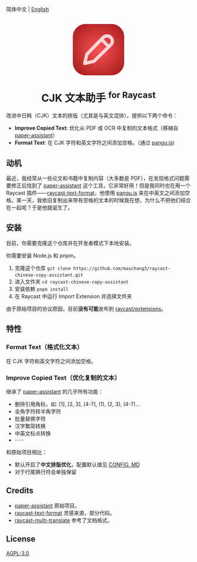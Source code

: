 简体中文 | [English](./README_EN.md)
<br>
<br>
<p align="center">
<img src="./assets/extension-icon.png" width="140" height="140" align="center" />
</p>

<h1 align="center">CJK 文本助手 <sup>for Raycast</sup></h1>

<p align="center">

改进中日韩（CJK）文本的排版（尤其是与英文混排），提供以下两个命令：
* **Improve Copied Text**: 优化从 PDF 或 OCR 中复制的文本格式（移植自 [paper-assistant](https://github.com/laorange/paper-assistant)）
* **Format Text**: 在 CJK 字符和英文字符之间添加空格。（通过 [pangu.js](https://github.com/vinta/pangu.js))

</p>

## 动机

最近，我经常从一些论文和书籍中复制内容（大多数是 PDF），在发现格式问题需要修正后找到了 [paper-assistant](https://github.com/laorange/paper-assistant) 这个工具，它非常好用！但是我同时也在用一个 Raycast 插件——[raycast-text-format](https://github.com/mrgeneralgoo/raycast-text-format)，他使用 [pangu.js](https://github.com/vinta/pangu.js) 来在中英文之间添加空格。某一天，我依旧复制出来带有空格的文本的时候我在想，为什么不把他们结合在一起呢？于是他就诞生了。

## 安装

目前，你需要克隆这个仓库并在开发者模式下本地安装。

你需要安装 Node.js 和 pnpm。

1. 克隆这个仓库 `git clone https://github.com/maxchang3/raycast-chinese-copy-assistant.git`
2. 进入文件夹 `cd raycast-chinese-copy-assistant`
3. 安装依赖 `pnpm install`
4. 在 Raycast 中运行 Import Extension 并选择文件夹

由于原始项目的协议原因，目前**没有可能**发布到 [raycast/extensions](https://github.com/raycast/extensions)。

## 特性

### Format Text（格式化文本）

在 CJK 字符和英文字符之间添加空格。

### Improve Copied Text（优化复制的文本）

继承了 [paper-assistant](https://github.com/laorange/paper-assistant) 的几乎所有功能：

* 删除引用角标，如: [1], [2, 3], [4-7], (1), (2, 3), (4-7)...
* 全角字符转半角字符
* 批量替换字符
* 汉字繁简转换
* 中英文标点转换
* ······

和原始项目相比：
* 默认开启了**中文排版优化**，配置默认值见 [CONFIG. MD](CONFIG.md)
* 对于行尾换行符会单独保留

## Credits

* [paper-assistant](https://github.com/laorange/paper-assistant) 原始项目。
* [raycast-text-format](https://github.com/mrgeneralgoo/raycast-text-format) 灵感来源，部分代码。
* [raycast-multi-translate](https://github.com/antfu/raycast-multi-translate) 参考了文档格式。

## License

[AGPL-3.0](./LICENSE)
